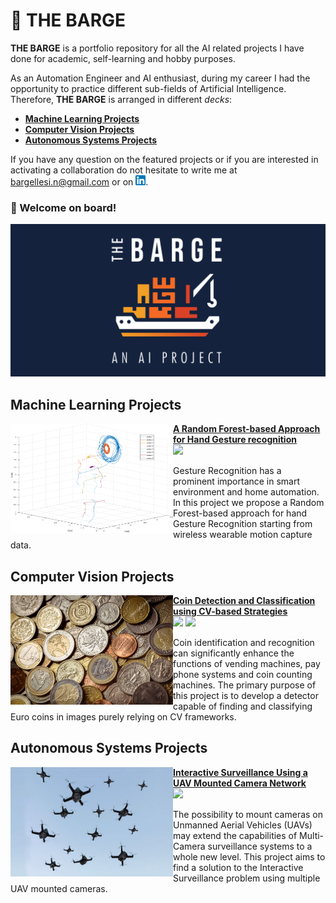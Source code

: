 # :ship: THE BARGE
**THE BARGE** is a portfolio repository for all the AI related projects I have done for academic, self-learning and hobby purposes.

As an Automation Engineer and AI enthusiast, during my career I had the opportunity to practice different sub-fields of Artificial Intelligence. Therefore, **THE BARGE** is arranged in different *decks*: 
- [**Machine Learning Projects**](#machine-learning-projects)
- [**Computer Vision Projects**](#computer-vision-projects)
- [**Autonomous Systems Projects**](#autonomous-systems-projects)

If you have any question on the featured projects or if you are interested in activating a collaboration do not hesitate to write me at bargellesi.n@gmail.com or on [<img src="https://raw.githubusercontent.com/iambarge/iambarge/main/src/linkedin_icon.png" width="16" height="16">](https://www.linkedin.com/in/nicolo-bargellesi/).

### :whale: Welcome on board!


![The Barge AI](src/the_barge_AI_project_dark.png) 

## Machine Learning Projects
<img align="left" width="260" height="175" src="https://raw.githubusercontent.com/iambarge/GR-project/main/src/tracce3D.png"> **[A Random Forest-based Approach for Hand Gesture recognition](https://github.com/iambarge/GR-project)** \
![](https://img.shields.io/badge/Code-MATLAB-informational?style=flat&logo=matrix&logoColor=white&color=orange)

Gesture Recognition has a prominent importance in smart environment and home automation. In this project we propose a Random Forest-based approach for hand Gesture Recognition starting from wireless wearable motion capture data.

##

## Computer Vision Projects
<img align="left" width="260" height="175" src="https://raw.githubusercontent.com/iambarge/CV-coins-project/main/data/img2.jpg"> **[Coin Detection and Classification using CV-based Strategies](https://github.com/iambarge/CV-coins-project)** \
![](https://img.shields.io/badge/Code-C++-informational?style=flat&logo=c&logoColor=white&color=orange)
![](https://img.shields.io/badge/Tools-OpenCV-informational?style=flat&logo=opencv&logoColor=white&color=orange)

Coin identification and recognition can significantly enhance the functions of vending machines, pay phone systems and coin counting machines. The primary purpose of this project is to develop a detector capable of finding and classifying Euro coins in images purely relying on CV frameworks.

##

## Autonomous Systems Projects
<img align="left" width="260" height="175" src="https://raw.githubusercontent.com/iambarge/NC4MAS-security-drones-project/main/src/swarm-drones.jpg"> **[Interactive Surveillance Using a UAV Mounted Camera Network](https://github.com/iambarge/NC4MAS-security-drones-project)** \
![](https://img.shields.io/badge/Code-MATLAB-informational?style=flat&logo=matrix&logoColor=white&color=orange)

The possibility to mount cameras on Unmanned Aerial Vehicles (UAVs) may extend the capabilities of Multi-Camera surveillance systems to a whole new level. This project aims to find a solution to the Interactive Surveillance problem using multiple UAV mounted cameras.

##

